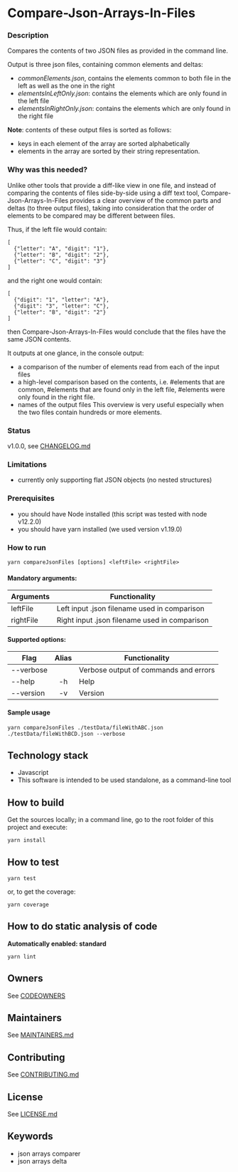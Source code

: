 # Compare-Json-Arrays-In-Files

### Description
Compares the contents of two JSON files as provided in the command line.

Output is three json files, containing common elements and deltas:
  - _commonElements.json_, contains the elements common to both file in the left as well as the one in the right
  - _elementsInLeftOnly.json_: contains the elements which are only found in the left file 
  - _elementsInRightOnly.json_: contains the elements which are only found in the right file 

__Note__: contents of these output files is sorted as follows:
  - keys in each element of the array are sorted alphabetically
  - elements in the array are sorted by their string representation.

### Why was this needed?
Unlike other tools that provide a diff-like view in one file, and instead of comparing the contents of files side-by-side using a diff text tool, Compare-Json-Arrays-In-Files provides a clear overview of the common parts and deltas (to three output files), taking into consideration that the order of elements to be compared may be different between files.

Thus, if the left file would contain:
```
[
  {"letter": "A", "digit": "1"},
  {"letter": "B", "digit": "2"},
  {"letter": "C", "digit": "3"}
]
```

and the right one would contain:
```
[
  {"digit": "1", "letter": "A"},
  {"digit": "3", "letter": "C"},
  {"letter": "B", "digit": "2"}
]
```

then Compare-Json-Arrays-In-Files would conclude that the files have the same JSON contents.

It outputs at one glance, in the console output:
  - a comparison of the number of elements read from each of the input files
  - a high-level comparison based on the contents, i.e. #elements that are common, #elements that are found only in the left file, #elements were only found in the right file.
  - names of the output files
This overview is very useful especially when the two files contain hundreds or more elements.

### Status
v1.0.0, see [CHANGELOG.md](./CHANGELOG.md)

### Limitations
- currently only supporting flat JSON objects (no nested structures)

### Prerequisites
- you should have Node installed (this script was tested with node v12.2.0)
- you should have yarn installed (we used version v1.19.0)

### How to run
```
yarn compareJsonFiles [options] <leftFile> <rightFile>
```
#### Mandatory arguments:
| Arguments       | Functionality
| --------------- | ---------------------------------------------
| leftFile        | Left input .json filename used in comparison
| rightFile       | Right input .json filename used in comparison

#### Supported options:
| Flag              | Alias | Functionality
| ----------------- |:-----:| -------------------------------------
| --verbose         |       | Verbose output of commands and errors
| --help            | -h    | Help      
| --version         | -v    | Version

#### Sample usage
```
yarn compareJsonFiles ./testData/fileWithABC.json ./testData/fileWithBCD.json --verbose
```

## Technology stack
- Javascript
- This software is intended to be used standalone, as a command-line tool

## How to build
Get the sources locally; in a command line, go to the root folder of this project and execute:
```
yarn install
```

## How to test
```
yarn test
```
or, to get the coverage:
```
yarn coverage
```
## How to do static analysis of code
__Automatically enabled: standard__
```
yarn lint
```

## Owners
See [CODEOWNERS](./CODEOWNERS)

## Maintainers
See [MAINTAINERS.md](./MAINTAINERS.md)

## Contributing
See [CONTRIBUTING.md](./CONTRIBUTING.md)

## License
See [LICENSE.md](./LICENSE.md)

## Keywords
  - json arrays comparer
  - json arrays delta 